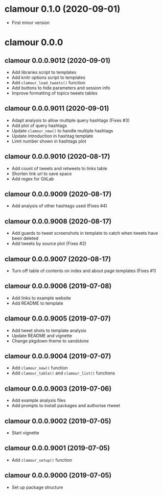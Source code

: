 # clamour 0.1.0 (2020-09-01)

* First minor version

# clamour 0.0.0

## clamour 0.0.0.9012 (2020-09-01)

* Add libraries script to templates
* Add knitr options script to templates
* Add `clamour_load_tweets()` function
* Add buttons to hide parameters and session info
* Improve formatting of topics tweets tables

## clamour 0.0.0.9011 (2020-09-01)

* Adapt analysis to allow multiple query hashtags (Fixes #3)
* Add plot of query hashtags
* Update `clamour_new()` to handle multiple hashtags
* Update introduction in hashtag template
* Limit number shown in hashtags plot

## clamour 0.0.0.9010 (2020-08-17)

* Add count of tweets and retweets to links table
* Shorten link url to save space
* Add regex for GitLab

## clamour 0.0.0.9009 (2020-08-17)

* Add analysis of other hashtags used (Fixes #4)

## clamour 0.0.0.9008 (2020-08-17)

* Add guards to tweet screenshots in template to catch when tweets have been
  deleted
* Add tweets by source plot (Fixes #2)

## clamour 0.0.0.9007 (2020-08-17)

* Turn off table of contents on index and about page templates (Fixes #1)

## clamour 0.0.0.9006 (2019-07-08)

* Add links to example website
* Add README to template

## clamour 0.0.0.9005 (2019-07-07)

* Add tweet shots to template analysis
* Update README and vignette
* Change pkgdown theme to sandstone

## clamour 0.0.0.9004 (2019-07-07)

* Add `clamour_new()` function
* Add `clamour_table()` and `clamour_list()` functions

## clamour 0.0.0.9003 (2019-07-06)

* Add example analysis files
* Add prompts to install packages and authorise rtweet

## clamour 0.0.0.9002 (2019-07-05)

* Start vignette

## clamour 0.0.0.9001 (2019-07-05)

* Add `clamour_setup()` function

## clamour 0.0.0.9000 (2019-07-05)

* Set up package structure
